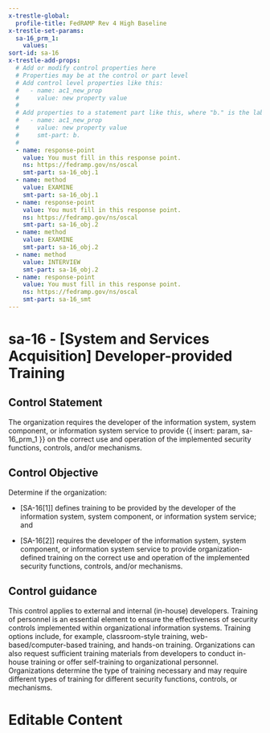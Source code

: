 ```yaml
---
x-trestle-global:
  profile-title: FedRAMP Rev 4 High Baseline
x-trestle-set-params:
  sa-16_prm_1:
    values:
sort-id: sa-16
x-trestle-add-props:
  # Add or modify control properties here
  # Properties may be at the control or part level
  # Add control level properties like this:
  #   - name: ac1_new_prop
  #     value: new property value
  #
  # Add properties to a statement part like this, where "b." is the label of the target statement part
  #   - name: ac1_new_prop
  #     value: new property value
  #     smt-part: b.
  #
  - name: response-point
    value: You must fill in this response point.
    ns: https://fedramp.gov/ns/oscal
    smt-part: sa-16_obj.1
  - name: method
    value: EXAMINE
    smt-part: sa-16_obj.1
  - name: response-point
    value: You must fill in this response point.
    ns: https://fedramp.gov/ns/oscal
    smt-part: sa-16_obj.2
  - name: method
    value: EXAMINE
    smt-part: sa-16_obj.2
  - name: method
    value: INTERVIEW
    smt-part: sa-16_obj.2
  - name: response-point
    value: You must fill in this response point.
    ns: https://fedramp.gov/ns/oscal
    smt-part: sa-16_smt
---
```


# sa-16 - \[System and Services Acquisition\] Developer-provided Training

## Control Statement

The organization requires the developer of the information system, system component, or information system service to provide {{ insert: param, sa-16_prm_1 }} on the correct use and operation of the implemented security functions, controls, and/or mechanisms.

## Control Objective

Determine if the organization:

- \[SA-16[1]\] defines training to be provided by the developer of the information system, system component, or information system service; and

- \[SA-16[2]\] requires the developer of the information system, system component, or information system service to provide organization-defined training on the correct use and operation of the implemented security functions, controls, and/or mechanisms.

## Control guidance

This control applies to external and internal (in-house) developers. Training of personnel is an essential element to ensure the effectiveness of security controls implemented within organizational information systems. Training options include, for example, classroom-style training, web-based/computer-based training, and hands-on training. Organizations can also request sufficient training materials from developers to conduct in-house training or offer self-training to organizational personnel. Organizations determine the type of training necessary and may require different types of training for different security functions, controls, or mechanisms.

# Editable Content

<!-- Make additions and edits below -->
<!-- The above represents the contents of the control as received by the profile, prior to additions. -->
<!-- If the profile makes additions to the control, they will appear below. -->
<!-- The above markdown may not be edited but you may edit the content below, and/or introduce new additions to be made by the profile. -->
<!-- If there is a yaml header at the top, parameter values may be edited. Use --set-parameters to incorporate the changes during assembly. -->
<!-- The content here will then replace what is in the profile for this control, after running profile-assemble. -->
<!-- The added parts in the profile for this control are below.  You may edit them and/or add new ones. -->
<!-- Each addition must have a heading either of the form ## Control my_addition_name -->
<!-- or ## Part a. (where the a. refers to one of the control statement labels.) -->
<!-- "## Control" parts are new parts added after the statement part. -->
<!-- "## Part" parts are new parts added into the top-level statement part with that label. -->
<!-- Subparts may be added with nested hash levels of the form ### My Subpart Name -->
<!-- underneath the parent ## Control or ## Part being added -->
<!-- See https://ibm.github.io/compliance-trestle/tutorials/ssp_profile_catalog_authoring/ssp_profile_catalog_authoring for guidance. -->
